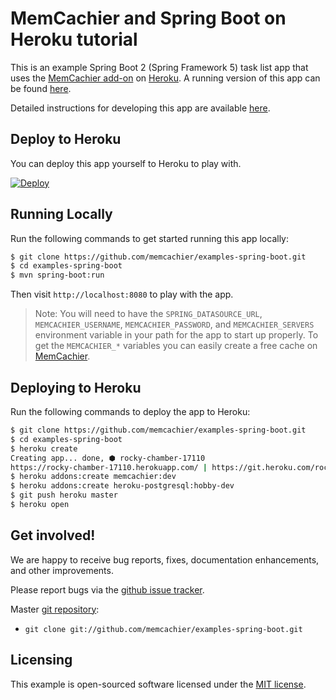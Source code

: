 # MemCachier and Spring Boot on Heroku tutorial

This is an example Spring Boot 2 (Spring Framework 5) task list app that uses
the [MemCachier add-on](https://addons.heroku.com/memcachier) on
[Heroku](http://www.heroku.com/). A running version of this app can be
found [here](http://memcachier-examples-spring-boot.herokuapp.com).

Detailed instructions for developing this app are available
[here](https://devcenter.heroku.com/articles/spring-boot-memcache).

## Deploy to Heroku

You can deploy this app yourself to Heroku to play with.

[![Deploy](https://www.herokucdn.com/deploy/button.png)](https://heroku.com/deploy)

## Running Locally

Run the following commands to get started running this app locally:

```sh
$ git clone https://github.com/memcachier/examples-spring-boot.git
$ cd examples-spring-boot
$ mvn spring-boot:run
```

Then visit `http://localhost:8080` to play with the app.

>Note: You will need to have the `SPRING_DATASOURCE_URL`, `MEMCACHIER_USERNAME`,
>`MEMCACHIER_PASSWORD`, and `MEMCACHIER_SERVERS` environment variable in your
>path for the app to start up properly. To get the `MEMCACHIER_*` variables you
>can easily create a free cache on [MemCachier](https://www.memcachier.com/).

## Deploying to Heroku

Run the following commands to deploy the app to Heroku:

```sh
$ git clone https://github.com/memcachier/examples-spring-boot.git
$ cd examples-spring-boot
$ heroku create
Creating app... done, ⬢ rocky-chamber-17110
https://rocky-chamber-17110.herokuapp.com/ | https://git.heroku.com/rocky-chamber-17110.git
$ heroku addons:create memcachier:dev
$ heroku addons:create heroku-postgresql:hobby-dev
$ git push heroku master
$ heroku open
```

## Get involved!

We are happy to receive bug reports, fixes, documentation enhancements,
and other improvements.

Please report bugs via the
[github issue tracker](http://github.com/memcachier/examples-spring-boot/issues).

Master [git repository](http://github.com/memcachier/examples-spring-boot):

* `git clone git://github.com/memcachier/examples-spring-boot.git`

## Licensing

This example is open-sourced software licensed under the
[MIT license](https://opensource.org/licenses/MIT).
